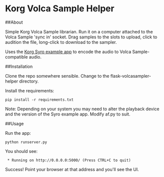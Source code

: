 # Korg Volca Sample Helper

##About

Simple Korg Volca Sample librarian. Run it on a computer attached to the Volca Sample 'sync in' socket. Drag samples to the slots to upload, click to audition the file, long-click to download to the sampler.

Uses the [Korg Syro example app](http://korginc.github.io/volcasample/) to encode the audio to Volca Sample-compatible audio.

##Installation

Clone the repo somewhere sensible. Change to the flask-volcasampler-helper directory.

Install the requirements:
```
pip install -r requirements.txt
```

Note: Depending on your system you may need to alter the playback device and the version of the Syro example app. Modify af.py to suit.

##Usage

Run the app:
```
python runserver.py
```

You should see:
```
 * Running on http://0.0.0.0:5000/ (Press CTRL+C to quit)
```

Success! Point your browser at that address and you'll see the UI.

